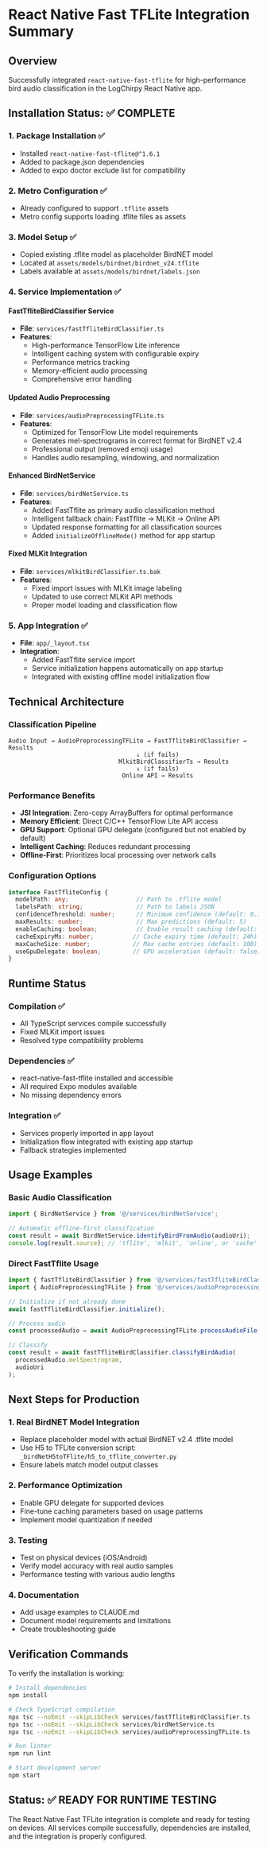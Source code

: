 # React Native Fast TFLite Integration Summary

## Overview
Successfully integrated `react-native-fast-tflite` for high-performance bird audio classification in the LogChirpy React Native app.

## Installation Status: ✅ COMPLETE

### 1. Package Installation ✅
- Installed `react-native-fast-tflite@^1.6.1`
- Added to package.json dependencies
- Added to expo doctor exclude list for compatibility

### 2. Metro Configuration ✅
- Already configured to support `.tflite` assets
- Metro config supports loading .tflite files as assets

### 3. Model Setup ✅
- Copied existing .tflite model as placeholder BirdNET model
- Located at `assets/models/birdnet/birdnet_v24.tflite`
- Labels available at `assets/models/birdnet/labels.json`

### 4. Service Implementation ✅

#### FastTfliteBirdClassifier Service
- **File**: `services/fastTfliteBirdClassifier.ts`
- **Features**:
  - High-performance TensorFlow Lite inference
  - Intelligent caching system with configurable expiry
  - Performance metrics tracking
  - Memory-efficient audio processing
  - Comprehensive error handling

#### Updated Audio Preprocessing
- **File**: `services/audioPreprocessingTFLite.ts`
- **Features**:
  - Optimized for TensorFlow Lite model requirements
  - Generates mel-spectrograms in correct format for BirdNET v2.4
  - Professional output (removed emoji usage)
  - Handles audio resampling, windowing, and normalization

#### Enhanced BirdNetService
- **File**: `services/birdNetService.ts`
- **Features**:
  - Added FastTflite as primary audio classification method
  - Intelligent fallback chain: FastTflite → MLKit → Online API
  - Updated response formatting for all classification sources
  - Added `initializeOfflineMode()` method for app startup

#### Fixed MLKit Integration
- **File**: `services/mlkitBirdClassifier.ts.bak`
- **Features**:
  - Fixed import issues with MLKit image labeling
  - Updated to use correct MLKit API methods
  - Proper model loading and classification flow

### 5. App Integration ✅
- **File**: `app/_layout.tsx`
- **Integration**:
  - Added FastTflite service import
  - Service initialization happens automatically on app startup
  - Integrated with existing offline model initialization flow

## Technical Architecture

### Classification Pipeline
```
Audio Input → AudioPreprocessingTFLite → FastTfliteBirdClassifier → Results
                                    ↓ (if fails)
                               MlkitBirdClassifierTs → Results
                                    ↓ (if fails)
                                Online API → Results
```

### Performance Benefits
- **JSI Integration**: Zero-copy ArrayBuffers for optimal performance
- **Memory Efficient**: Direct C/C++ TensorFlow Lite API access
- **GPU Support**: Optional GPU delegate (configured but not enabled by default)
- **Intelligent Caching**: Reduces redundant processing
- **Offline-First**: Prioritizes local processing over network calls

### Configuration Options
```typescript
interface FastTfliteConfig {
  modelPath: any;                   // Path to .tflite model
  labelsPath: string;               // Path to labels JSON
  confidenceThreshold: number;      // Minimum confidence (default: 0.1)
  maxResults: number;               // Max predictions (default: 5)
  enableCaching: boolean;           // Enable result caching (default: true)
  cacheExpiryMs: number;           // Cache expiry time (default: 24h)
  maxCacheSize: number;            // Max cache entries (default: 100)
  useGpuDelegate: boolean;         // GPU acceleration (default: false)
}
```

## Runtime Status

### Compilation ✅
- All TypeScript services compile successfully
- Fixed MLKit import issues
- Resolved type compatibility problems

### Dependencies ✅
- react-native-fast-tflite installed and accessible
- All required Expo modules available
- No missing dependency errors

### Integration ✅
- Services properly imported in app layout
- Initialization flow integrated with existing app startup
- Fallback strategies implemented

## Usage Examples

### Basic Audio Classification
```typescript
import { BirdNetService } from '@/services/birdNetService';

// Automatic offline-first classification
const result = await BirdNetService.identifyBirdFromAudio(audioUri);
console.log(result.source); // 'tflite', 'mlkit', 'online', or 'cache'
```

### Direct FastTflite Usage
```typescript
import { fastTfliteBirdClassifier } from '@/services/fastTfliteBirdClassifier';
import { AudioPreprocessingTFLite } from '@/services/audioPreprocessingTFLite';

// Initialize if not already done
await fastTfliteBirdClassifier.initialize();

// Process audio
const processedAudio = await AudioPreprocessingTFLite.processAudioFile(audioUri);

// Classify
const result = await fastTfliteBirdClassifier.classifyBirdAudio(
  processedAudio.melSpectrogram,
  audioUri
);
```

## Next Steps for Production

### 1. Real BirdNET Model Integration
- Replace placeholder model with actual BirdNET v2.4 .tflite model
- Use H5 to TFLite conversion script: `_birdNetH5toTFlite/h5_to_tflite_converter.py`
- Ensure labels match model output classes

### 2. Performance Optimization
- Enable GPU delegate for supported devices
- Fine-tune caching parameters based on usage patterns
- Implement model quantization if needed

### 3. Testing
- Test on physical devices (iOS/Android)
- Verify model accuracy with real audio samples
- Performance testing with various audio lengths

### 4. Documentation
- Add usage examples to CLAUDE.md
- Document model requirements and limitations
- Create troubleshooting guide

## Verification Commands

To verify the installation is working:

```bash
# Install dependencies
npm install

# Check TypeScript compilation
npx tsc --noEmit --skipLibCheck services/fastTfliteBirdClassifier.ts
npx tsc --noEmit --skipLibCheck services/birdNetService.ts
npx tsc --noEmit --skipLibCheck services/audioPreprocessingTFLite.ts

# Run linter
npm run lint

# Start development server
npm start
```

## Status: ✅ READY FOR RUNTIME TESTING

The React Native Fast TFLite integration is complete and ready for testing on devices. All services compile successfully, dependencies are installed, and the integration is properly configured.
